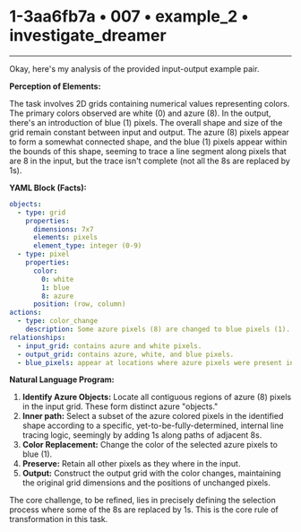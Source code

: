 # 1-3aa6fb7a • 007 • example_2 • investigate_dreamer

---
Okay, here's my analysis of the provided input-output example pair.

**Perception of Elements:**

The task involves 2D grids containing numerical values representing colors. The primary colors observed are white (0) and azure (8). In the output, there's an introduction of blue (1) pixels. The overall shape and size of the grid remain constant between input and output. The azure (8) pixels appear to form a somewhat connected shape, and the blue (1) pixels appear within the bounds of this shape, seeming to trace a line segment along pixels that are 8 in the input, but the trace isn't complete (not all the 8s are replaced by 1s).

**YAML Block (Facts):**



```yaml
objects:
  - type: grid
    properties:
      dimensions: 7x7
      elements: pixels
      element_type: integer (0-9)
  - type: pixel
    properties:
      color:
        0: white
        1: blue
        8: azure
      position: (row, column)
actions:
  - type: color_change
    description: Some azure pixels (8) are changed to blue pixels (1).
relationships:
  - input_grid: contains azure and white pixels.
  - output_grid: contains azure, white, and blue pixels.
  - blue_pixels: appear at locations where azure pixels were present in the input grid.
```



**Natural Language Program:**

1.  **Identify Azure Objects:** Locate all contiguous regions of azure (8) pixels in the input grid. These form distinct azure "objects."
2.  **Inner path:** Select a subset of the azure colored pixels in the identified shape according to a specific, yet-to-be-fully-determined, internal line tracing logic, seemingly by adding 1s along paths of adjacent 8s.
3.  **Color Replacement:** Change the color of the selected azure pixels to blue (1).
4. **Preserve:** Retain all other pixels as they where in the input.
5.  **Output:** Construct the output grid with the color changes, maintaining the original grid dimensions and the positions of unchanged pixels.

The core challenge, to be refined, lies in precisely defining the selection process where some of the 8s are replaced by 1s. This is the core rule of transformation in this task.

